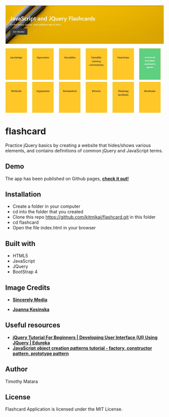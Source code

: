 ![Page design](./img/flashcards.jpg)
# flashcard
 Practice jQuery basics by creating a website that hides/shows various elements, and contains definitions of common jQuery and JavaScript terms.

## Demo
The app has been published on Github pages, [**check it out!**](https://kitmikai.github.io/flashcards)

## Installation
* Create a folder in your computer
* cd into the folder that you created
* Clone this repo https://github.com/kitmikai/flashcard.git in this folder
* cd flashcard
* Open the file index.html in your browser

## Built with
* HTML5
* JavaScript
* JQuery
* BootStrap 4

## Image Credits
* [**Sincerely Media**](https://unsplash.com/photos/vcF5y2Edm6A)

* [**Joanna Kosinska**](https://unsplash.com/photos/1_CMoFsPfso)

## Useful resources
* [**jQuery Tutorial For Beginners | Developing User Interface (UI) Using JQuery | Edureka**](https://www.youtube.com/watch?v=2OMzGhlIZpg)
* [**JavaScript object creation patterns tutorial - factory, constructor pattern, prototype pattern**](https://youtu.be/xizFJHKHdHw)

## Author
Timothy Matara 

## License
Flashcard Application is licensed under the MIT License.

